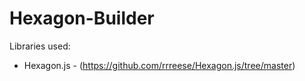 # Hexagon-Builder

Libraries used:

-   Hexagon.js - (https://github.com/rrreese/Hexagon.js/tree/master)
